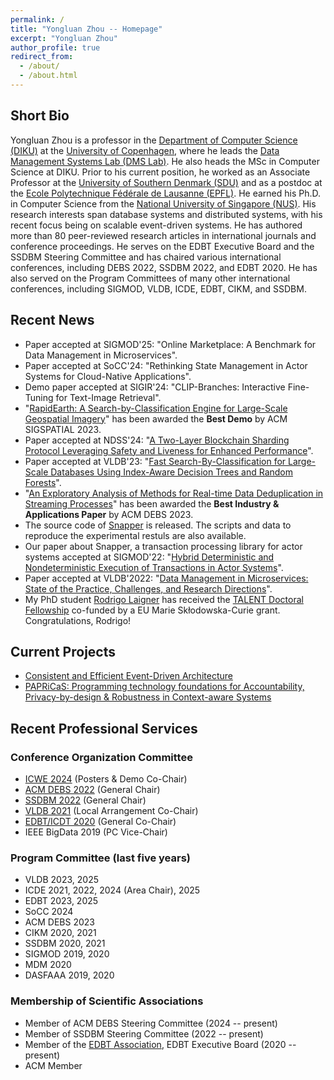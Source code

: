 ```yaml
---
permalink: /
title: "Yongluan Zhou -- Homepage"
excerpt: "Yongluan Zhou"
author_profile: true
redirect_from: 
  - /about/
  - /about.html
---
```


## Short Bio
Yongluan Zhou is a professor in the [Department of Computer Science (DIKU)](http://diku.dk) at the [University of Copenhagen](http://ku.dk), where he leads the [Data Management Systems Lab (DMS Lab)](https://di.ku.dk/english/research/sdps/research-groups/dms/). He also heads the MSc in Computer Science at DIKU. Prior to his current position, he worked as an Associate Professor at the [University of Southern Denmark (SDU)](http://www.sdu.dk) and as a postdoc at the [Ecole Polytechnique Fédérale de Lausanne (EPFL)](http://epfl.ch). He earned his Ph.D. in Computer Science from the [National University of Singapore (NUS)](http://www.nus.edu.sg). His research interests span database systems and distributed systems, with his recent focus being on scalable event-driven systems. He has authored more than 80 peer-reviewed research articles in international journals and conference proceedings. He serves on the EDBT Executive Board and the SSDBM Steering Committee and has chaired various international conferences, including DEBS 2022, SSDBM 2022, and EDBT 2020. He has also served on the Program Committees of many other international conferences, including SIGMOD, VLDB, ICDE, EDBT, CIKM, and SSDBM.

## Recent News
* Paper accepted at SIGMOD'25: "Online Marketplace: A Benchmark for Data Management in Microservices". 
* Paper accepted at SoCC'24: "Rethinking State Management in Actor Systems for Cloud-Native Applications". 
* Demo paper accepted at SIGIR'24: "CLIP-Branches: Interactive Fine-Tuning for Text-Image Retrieval". 
* "[RapidEarth: A Search-by-Classification Engine for Large-Scale Geospatial Imagery](https://static-curis.ku.dk/portal/files/381260612/RapidEarth.pdf)" has been awarded the **Best Demo** by ACM SIGSPATIAL 2023. 
* Paper accepted at NDSS'24: "[A Two-Layer Blockchain Sharding Protocol Leveraging Safety and Liveness for Enhanced Performance](https://static-curis.ku.dk/portal/files/398562489/A_Two_Layer_Blockchain_Sharding_Protocol_Leveraging_Safety_and_Liveness_for_Enhanced_Performance_Final_updates_2_.pdf)". 
* Paper accepted at VLDB'23: "[Fast Search-By-Classification for Large-Scale Databases Using Index-Aware Decision Trees and Random Forests](https://static-curis.ku.dk/portal/files/359617615/search_by_classification_VLDB2023.pdf)". 
* "[An Exploratory Analysis of Methods for Real-time Data Deduplication in Streaming Processes](https://static-curis.ku.dk/portal/files/359617173/DEBS2023.pdf)" has been awarded the **Best Industry & Applications Paper** by ACM DEBS 2023.
* The source code of [Snapper](https://github.com/diku-dk/Snapper-Orleans) is released. The scripts and data to reproduce the experimental restuls are also available.
* Our paper about Snapper, a transaction processing library for actor systems accepted at SIGMOD'22: "[Hybrid Deterministic and Nondeterministic Execution of Transactions in Actor Systems](https://www.researchgate.net/publication/360065293_Hybrid_Deterministic_and_Nondeterministic_Execution_of_Transactions_in_Actor_Systems)".
* Paper accepted at VLDB'2022: "[Data Management in Microservices: State of the Practice, Challenges, and Research Directions](https://static-curis.ku.dk/portal/files/287616817/Data_Management_in_Microservices.pdf)".
* My PhD student [Rodrigo Laigner](https://rnlaigner.github.io/) has received the [TALENT Doctoral Fellowship](https://talent.ku.dk/) co-funded by a EU Marie Skłodowska-Curie grant. Congratulations, Rodrigo! 

## Current Projects
* [Consistent and Efficient Event-Driven Architecture](https://di.ku.dk/english/research/sdps/research-groups/dms/ceeda/)
* [PAPRiCaS: Programming technology foundations for Accountability, Privacy-by-design & Robustness in Context-aware Systems](https://papricas.org/)

## Recent Professional Services

### Conference Organization Committee
* [ICWE 2024](https://icwe2024.webengineering.org/) (Posters & Demo Co-Chair)
* [ACM DEBS 2022](https://2022.debs.org/) (General Chair)
* [SSDBM 2022](https://ssdbm.org/2022/) (General Chair)
* [VLDB 2021](https://vldb.org/2021/) (Local Arrangement Co-Chair)
* [EDBT/ICDT 2020](https://diku-dk.github.io/edbticdt2020/?contents=main.html) (General Co-Chair)
* IEEE BigData 2019 (PC Vice-Chair)

### Program Committee (last five years)
* VLDB 2023, 2025
* ICDE 2021, 2022, 2024 (Area Chair), 2025 
* EDBT 2023, 2025
* SoCC 2024
* ACM DEBS 2023
* CIKM 2020, 2021
* SSDBM 2020, 2021
* SIGMOD 2019, 2020 
* MDM 2020
* DASFAAA 2019, 2020

### Membership of Scientific Associations
* Member of ACM DEBS Steering Committee (2024 -- present)
* Member of SSDBM Steering Committee (2022 -- present) 
* Member of the [EDBT Association](https://www.edbt.org/), EDBT Executive Board (2020 -- present)
* ACM Member
